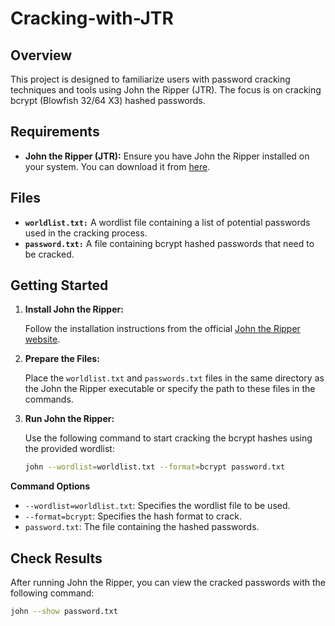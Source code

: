 # Cracking-with-JTR

## Overview

This project is designed to familiarize users with password cracking techniques and tools using John the Ripper (JTR). The focus is on cracking bcrypt (Blowfish 32/64 X3) hashed passwords.

## Requirements

- **John the Ripper (JTR):** Ensure you have John the Ripper installed on your system. You can download it from [here](https://www.openwall.com/john/).

## Files

- **`worldlist.txt:`** A wordlist file containing a list of potential passwords used in the cracking process.
- **`password.txt:`** A file containing bcrypt hashed passwords that need to be cracked.

## Getting Started

1. **Install John the Ripper:**

   Follow the installation instructions from the official [John the Ripper website](https://www.openwall.com/john/).

2. **Prepare the Files:**

   Place the `worldlist.txt` and `passwords.txt` files in the same directory as the John the Ripper executable or specify the path to these files in the commands.

3. **Run John the Ripper:**

   Use the following command to start cracking the bcrypt hashes using the provided wordlist:

   ```bash
   john --wordlist=worldlist.txt --format=bcrypt password.txt

  **Command Options**
  
- `--wordlist=worldlist.txt`: Specifies the wordlist file to be used.
- `--format=bcrypt`: Specifies the hash format to crack.
- `password.txt`: The file containing the hashed passwords.

## Check Results

After running John the Ripper, you can view the cracked passwords with the following command:

```bash
john --show password.txt
